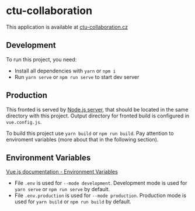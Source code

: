 # ctu-collaboration

This application is available at [ctu-collaboration.cz](https://ctu-collaboration.cz/)

## Development

To run this project, you need:

- Install all dependencies with `yarn` or `npm i`
- Run `yarn serve` or `npm run serve` to start dev server

## Production

This fronted is served by [Node.js server](https://github.com/doomkit/ctu-server), that should be located in the same directory with this project. Output directory for fronted build is configured in `vue.config.js`.

To build this project use `yarn build` or `npm run build`. Pay attention to enviroment variables (more about that in the following section).

## Environment Variables

[Vue.js documentation - Environment Variables](https://cli.vuejs.org/guide/mode-and-env.html#environment-variables)

- File `.env` is used for `--mode development`. Development mode is used for `yarn serve` or `npm run serve` by default.
- File `.env.production` is used for `--mode production`. Production mode is used for `yarn build` or `npm run build` by default.
